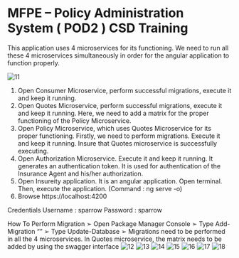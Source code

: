 # MFPE – Policy Administration System ( POD2 ) CSD Training

This application uses 4 microservices for its functioning. We need to run all these 4 microservices
simultaneously in order for the angular application to function properly. 

![11](https://user-images.githubusercontent.com/100787996/164678138-f2b4ccd2-04ad-44d9-9c89-1cab8ae12279.JPG)

1) Open Consumer Microservice, perform successful migrations, execute it and keep it running. 
2) Open Quotes Microservice, perform successful migrations, execute it and keep it running. Here, we need to add a 
matrix for the proper functioning of the Policy Microservice.
3) Open Policy Microservice, which uses Quotes Microservice for its proper functioning. Firstly, we need to perform
migrations. Execute it and keep it running. Insure that Quotes microservice is successfully executing. 
4) Open Authorization Microservice. Execute it and keep it running. It generates an authentication token. It is used for
authentication of the Insurance Agent and his/her authorization. 
5) Open Insureity application. It is an angular application. Open terminal. Then, execute the application.
(Command : ng serve -o) 
6) Browse https://localhost:4200

Credentials 
Username : sparrow
Password : sparrow

How To Perform Migration
➢ Open Package Manager Console
➢ Type Add-Migration “<any string>”
➢ Type Update-Database
➢ Migrations need to be performed in all the 4 
microservices.
In Quotes microservice, the matrix 
needs to be added by using the swagger 
interface 
![12](https://user-images.githubusercontent.com/100787996/164678183-94068fd7-4ac7-4fd0-a2cb-e66775789ece.JPG)
![13](https://user-images.githubusercontent.com/100787996/164678192-17a5a6bb-5a6d-4c17-9a18-acaa2be9912f.JPG)
![14](https://user-images.githubusercontent.com/100787996/164678209-5e2b76a9-3ab8-4990-ad9e-35f66954fa32.JPG)
![15](https://user-images.githubusercontent.com/100787996/164678226-7041bb85-e70d-41d3-be00-a6a9d422c77e.JPG)
![16](https://user-images.githubusercontent.com/100787996/164678248-eb591167-c9b8-4d6d-a786-81fd7e3a1136.JPG)
![17](https://user-images.githubusercontent.com/100787996/164678265-e96d7567-bba7-478a-b6ed-d53d9cf389e3.JPG)
![18](https://user-images.githubusercontent.com/100787996/164678272-1c6a9077-d5fc-46b6-b078-eca54dbe605a.JPG)
